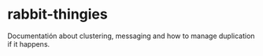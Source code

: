# rabbit-thingies
Documentatión about clustering, messaging and how to manage duplication if it happens.
